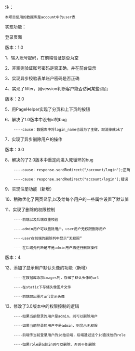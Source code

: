 注：

    本项目使用的数据库是account中的user表
    
    

实现功能：

登录页面

版本：1.0

1、输入账号密码，在前端验证是否为空

2、非空则验证账号密码是否正确，并在前台显示

3、实现异步校验表单账户密码是否正确

4、实现了filter，用session判断客户能否访问某些网页


版本：2.0

5、用PageHelper实现了分页和上下页的按钮

6、解决了1.0版本中没有id的bug

        ----cause：数据库中将login_name也设为了主键，取消掉就ok了
        
 7、实现了异步删除用户的操作
 
 
 版本：3.0
 
 8、解决的了2.0版本中重定向进入死循环的bug
 
        ----cause：response.sendRedirect("/account/login");正确
        
        ----cause：response.sendRedirect("account/login");错误
        
9、实现注册功能（新增）

10、稍微优化了网页显示,以及给每个用户的一些属性设置了默认值

11、实现了删除的权限控制

        ----前端以及后端双重校验
        
        ----admin用户可以删除用户，user用户无权限删除用户
        
        ----user在前端的删除列中显示“无权限”
        
        ----在后端先判断是不是admin用户再进行删除操作
        

版本：4.

12、添加了显示用户默认头像的功能（新增）

        ----在数据库添加images列，存储了默认头像的url
        
        ----在static下存储头像图片文件
        
        ----前端取出图片url显示头像
        
13、修改了3.0版本中的权限控制的逻辑

        ----如果当前登录的用户是admin，则可以删除用户
        
        ----如果当前登录的用户不是admin，则显示无权限
        
        ----前端传当前登录用户的id给后端，后端通过这个id查找他的role
        
        ----如果role是admin则可以删除，否则不能删除


